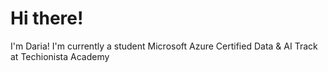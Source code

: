 # Hi there!
I'm Daria!
I'm currently a student Microsoft Azure Certified Data & AI Track at Techionista Academy
